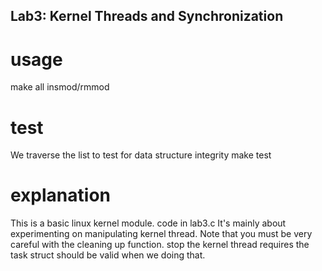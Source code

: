 ## Lab3: Kernel Threads and Synchronization

# usage
make all
insmod/rmmod

# test
We traverse the list to test for data structure integrity
make test

# explanation
This is a basic linux kernel module. code in lab3.c
It's mainly about experimenting on manipulating kernel thread.
Note that you must be very careful with the cleaning up function. stop the kernel thread requires the task struct should be valid when we doing that.
